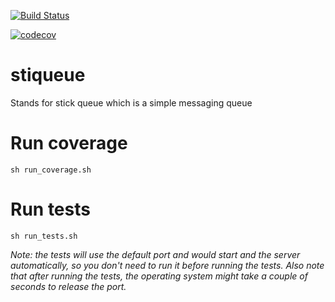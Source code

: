[![Build Status](https://ahmad88me.semaphoreci.com/badges/stiqueue/branches/master.svg)](https://ahmad88me.semaphoreci.com/projects/stiqueue)

[![codecov](https://codecov.io/gh/ahmad88me/stiqueue/branch/main/graph/badge.svg?token=mfqJCVLNXc)](https://codecov.io/gh/ahmad88me/stiqueue)


# stiqueue
Stands for stick queue which is a simple messaging queue


# Run coverage
```sh run_coverage.sh```

# Run tests
```sh run_tests.sh```

*Note: the tests will use the default port and would
start and the server automatically, so you don't
need to run it before running the tests. Also note that
after running the tests, the operating system might take
a couple of seconds to release the port.*
